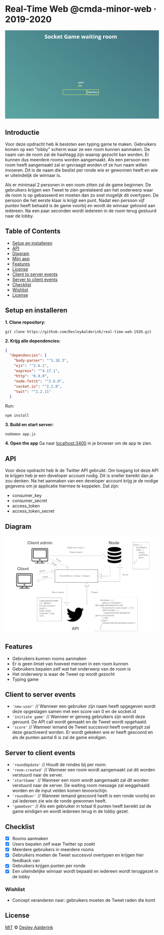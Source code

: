 # Real-Time Web @cmda-minor-web · 2019-2020

![THumbnail](thumb.png)

## Introductie
Voor deze opdracht heb ik besloten een typing game te maken. Gebruikers komen op een "lobby" scherm waar ze een room kunnen aanmaken. De naam van de room zal de hashtagg zijn waarop gezocht kan worden. Er kunnen dus meerdere rooms worden aangemaakt. Als een persoon een room heeft aangemaakt zal er gevraagd worden of ze hun naam willen invoeren. Dit is de naam die beslist per ronde wie er gewonnen heeft en wie er uiteindelijk de winnaar is.

Als er minimaal 2 personen in een room zitten zal de game beginnen. De gebruikers krijgen een Tweet te zien gerelateerd aan het onderwerp waar de room is op gebasseerd en moeten dan zo snel mogelijk dit overtypen. De persoon die het eerste klaar is krijgt een punt. Nadat een persoon vijf punten heeft behaald is de game voorbij en wordt de winnaar getoond aan iedereen. Na een paar seconden wordt iedereen in de room terug gestuurd naar de lobby. 

## Table of Contents

- [Setup en installeren](#setup-and-installation)
- [API](#api)
- [Diagram](#diagram)
- [Mijn app](#my-app)
- [Features](#features)
- [License](#license)
- [Client to server events](#client-to-server-events)
- [Server to client events](#server-to-client-events)
- [Checklist](#checklist)
- [Wishlist](#wishlist)
- [License](#license)

## Setup en installeren
**1. Clone repository:**
```
git clone https://github.com/DesleyAalderink/real-time-web-1920.git
```
**2. Krijg alle dependencies:**
```json
{
  "dependencies": {
    "body-parser": "^1.18.3",
    "ejs": "^2.6.1",
    "express": "^4.17.1",
    "http": "0.0.0",
    "node-fetch": "^2.6.0",
    "socket.io": "^2.2.0",
    "twit": "^2.2.11"
  }
```
Run:
```
npm install
```

**3. Build en start server:**
```
nodemon app.js
```

**4. Open the app**
Ga naar [localhost:3400](localhost:3400) in je browser om de app te zien.

## API
Voor deze opdracht heb ik de Twitter API gebruikt. Om toegang tot deze API te krijgen heb je een developer account nodig. Dit is sneller bereikt dan je zou denken. Na het aanmaken van een developer account krijg je de nodige gegevens om je applicatie hiermee te koppelen. Dat zijn: 

- consumer_key
- consumer_secret
- access_token
- access_token_secret

## Diagram
![Data flow](dataflow.jpg)


## Features
- Gebruikers kunnen rooms aanmaken
- Er is geen limiet van hoeveel mensen in een room kunnen
- Gebruikers bepalen zelf wat het onderwerp van de room is
- Het onderwerp is waar de Tweet op wordt gezocht
- Typing game

## Client to server events
* `'new-user'` // Wanneer een gebruiker zijn naam heeft opgegeven wordt deze opgeslagen samen met een score van 0 en de socket.id
* `'initiate game'` // Wanneer er genoeg gebruikers zijn wordt deze gevuurd. De API call wordt gemaakt en de Tweet wordt opgehaald.
* `'score'` // Wanneer iemand de Tweet succesvol heeft overgetypt zal deze geactiveerd worden. Er wordt gekeken wie er heeft gescoord en als de punten aantal 6 is zal de game eindigen.

## Server to client events
* `'roundUpdate'` // Houdt de rondes bij per room.
* `'room-created'` // Wanneer een room wordt aangemaakt zal dit worden verstuurd naar de server.
* `'startGame'` // Wanneer een room wordt aangemaakt zal dit worden verstuurd naar de server. De waiting room message zal weggehaald worden en de input velden komen tevoorschijn.
* `'roundOver'` // Wanneer iemand gescoord heeft is een ronde voorbij en zal iedereen zie wie de ronde gewonnen heeft.
* `'gameOver'` // Als een gebruiker in totaal 6 punten heeft bereikt zal de game eindigen en wordt iedereen terug in de lobby gezet.

## Checklist
- [x] Rooms aanmaken
- [x] Users bepalen zelf waar Twitter op zoekt
- [x] Meerdere gebruikers in meerdere rooms
- [x] Gebruikers moeten de Tweet succesvol overtypen en krijgen hier feedback van
- [x] Gebruikers krijgen punten per ronde
- [x] Een uiteindelijke winnaar wordt bepaald en iedereen wordt teruggezet in de lobby

### Wishlist
* Concept veranderen naar: gebruikers moeten de Tweet raden die komt

## License
[MIT](LICENSE) © [Desley Aalderink](https://github.com/DesleyAalderink)

